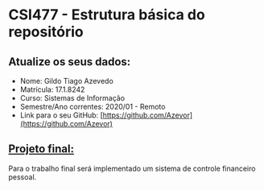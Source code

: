 # CSI477 - Estrutura básica do repositório

## Atualize os seus dados:

- Nome: Gildo Tiago Azevedo
- Matrícula: 17.1.8242
- Curso: Sistemas de Informação
- Semestre/Ano correntes: 2020/01 - Remoto
- Link para o seu GitHub: [https://github.com/Azevor](https://github.com/Azevor)

## [Projeto final:](./Projeto/README.md) 

Para o trabalho final será implementado um sistema de controle financeiro pessoal.

